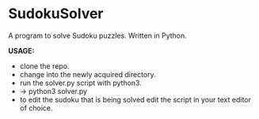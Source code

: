 # SudokuSolver

A program to solve Sudoku puzzles. Written in Python.

**USAGE:**
- clone the repo.
- change into the newly acquired directory.
- run the solver.py script with python3.
- -> python3 solver.py
- to edit the sudoku that is being solved edit the script in your text editor of choice.
